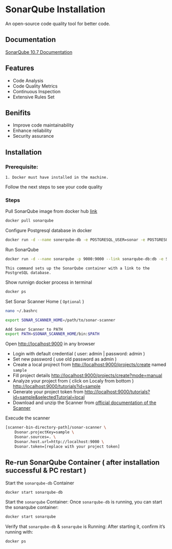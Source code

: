 # SonarQube Installation

An open-source code quality tool for better code.

## Documentation

[SonarQube 10.7 Documentation](https://docs.sonarsource.com/sonarqube/latest/)

## Features

- Code Analysis
- Code Quality Metrics
- Continuous Inspection
- Extensive Rules Set

## Benifits

- Improve code maintainability
- Enhance reliability
- Security assurance

## Installation

### Prerequisite:

    1. Docker must have installed in the machine.

Follow the next steps to see your code quality

### Steps

Pull SonarQube image from docker hub [link](https://hub.docker.com/_/sonarqube/tags)

```bash
docker pull sonarqube
```

Configure Postgresql database in docker

```bash
docker run -d --name sonerqube-db -e POSTGRESQL_USER=sonar -e POSTGRESQL_PASSWORD=sonar -e POSTGRESQL_DB=sonarqube postgres:alpine
```

Run SonarQube

```bash
docker run -d --name sonarqube -p 9000:9000 --link sonarqube-db:db -e SONAR_JDBC_URL=jdbc:postgresql://db:5432/sonarqube -e SONAR_JDBC_USERNAME=sonar -e SONAR_JDBC_PASSWORD=sonar sonarqube
```

`This command sets up the SonarQube container with a link to the PostgreSQL database.
`

Show runnign docker process in terminal

```bash
docker ps
```

Set Sonar Scanner Home ( `Optional` )

```bash
nano ~/.bashrc

export SONAR_SCANNER_HOME=/path/to/sonar-scanner

Add Sonar Scanner to PATH
export PATH=$SONAR_SCANNER_HOME/bin:$PATH
```

Open [http://localhost:9000](localhost:9000) in any browser

- Login with default credential ( user: admin | password: admin )
- Set new password ( use old password as admin )
- Create a local projrect from [http://localhost:9000/projects/create](localhost:9000/projects/create) named `sample`
- Fill project details [http://localhost:9000/projects/create?mode=manual](localhost:9000/projects/create?mode=manual)
- Analyze your project from ( click on Localy from bottom ) [http://localhost:9000/tutorials?id=sample](localhost:9000/tutorials?id=sample)
- Generate your project token from [http://localhost:9000/tutorials?id=sample&selectedTutorial=local](localhost:9000/tutorials?id=sample&selectedTutorial=local)
- Download and unzip the Scanner from [ official documentation of the Scanner](https://docs.sonarsource.com/sonarqube/10.7/analyzing-source-code/scanners/sonarscanner/)

Execude the scanner

```bash
[scanner-bin-directory-path]/sonar-scanner \
    Dsonar.projectKey=sample \
    Dsonar.sources=. \
    Dsonar.host.url=http://localhost:9000 \
    Dsonar.token=[replace with your project token]
```

## Re-run SonarQube Container ( after installation successful & PC restart )

Start the `sonarqube-db` Container

```bash
docker start sonarqube-db
```

Start the `sonarqube` Container: Once `sonarqube-db` is running, you can start the sonarqube container:

```bash
docker start sonarqube
```

Verify that `sonarqube-db` & `sonarqube` is Running: After starting it, confirm it’s running with:

```bash
docker ps
```

